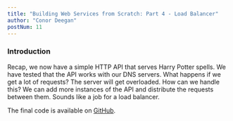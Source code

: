 ```yaml
---
title: "Building Web Services from Scratch: Part 4 - Load Balancer"
author: "Conor Deegan"
postNum: 11
---
```


### Introduction

Recap, we now have a simple HTTP API that serves Harry Potter spells. We have tested that the API works with our DNS servers. What happens if we get a lot of requests? The server will get overloaded. How can we handle this? We can add more instances of the API and distribute the requests between them. Sounds like a job for a load balancer.

The final code is available on [GitHub](https://github.com/conor-deegan/web-services).
